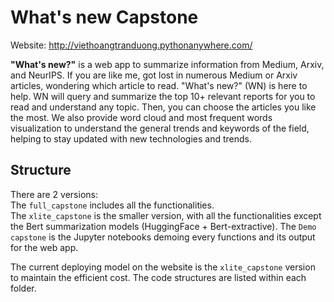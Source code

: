 # What's new Capstone

Website: http://viethoangtranduong.pythonanywhere.com/

**"What's new?"** is a web app to summarize information from Medium, Arxiv, and NeurIPS. If you are like me, got lost in numerous Medium or Arxiv articles, wondering which article to read. "What's new?" (WN) is here to help. WN will query and summarize the top 10+ relevant reports for you to read and understand any topic. Then, you can choose the articles you like the most. We also provide word cloud and most frequent words visualization to understand the general trends and keywords of the field, helping to stay updated with new technologies and trends.

## Structure

There are 2 versions:  
The ```full_capstone``` includes all the functionalities.  
The ```xlite_capstone``` is the smaller version, with all the functionalities except the Bert summarization models (HuggingFace + Bert-extractive).
The ```Demo capstone``` is the Jupyter notebooks demoing every functions and its output for the web app.

The current deploying model on the website is the ```xlite_capstone``` version to maintain the efficient cost. The code structures are listed within each folder.  


